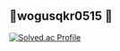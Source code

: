 ## wogusqkr0515 👋

[![Solved.ac Profile](https://mazassumnida.wtf/api/v2/generate_badge?boj=wogusqkr0515)](https://solved.ac/wogusqkr0515/)
<!--
**wogusqkr0515/wogusqkr0515** is a ✨ _special_ ✨ repository because its `README.md` (this file) appears on your GitHub profile.

Here are some ideas to get you started:

- 🔭 I’m currently working on ...
- 🌱 I’m currently learning ...
- 👯 I’m looking to collaborate on ...
- 🤔 I’m looking for help with ...
- 💬 Ask me about ...
- 📫 How to reach me: ...
- 😄 Pronouns: ...
- ⚡ Fun fact: ...
-->
